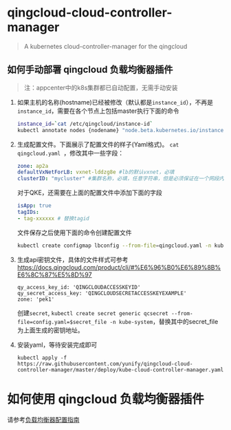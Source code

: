 # qingcloud-cloud-controller-manager
> A kubernetes cloud-controller-manager for the qingcloud

## 如何手动部署 qingcloud 负载均衡器插件
> 注：appcenter中的k8s集群都已自动配置，无需手动安装

1. 如果主机的名称(hostname)已经被修改（默认都是`instance_id`），不再是`instance_id`，需要在各个节点上包括master执行下面的命令
    ```bash
    instance_id=`cat /etc/qingcloud/instance-id`
    kubectl annotate nodes {nodename} "node.beta.kubernetes.io/instance-id=${instance_id}" ##请替换nodename
    ```
2. 生成配置文件。下面展示了配置文件的样子(Yaml格式)。
  `cat qingcloud.yaml `，修改其中一些字段：
    ```yaml
    zone: ap2a
    defaultVxNetForLB: vxnet-lddzg8e #lb的默认vxnet，必填
    clusterID: "mycluster" #集群名称，必填，任意字符串，但是必须保证在一个网段内唯一。
    ```
    对于QKE，还需要在上面的配置文件中添加下面的字段
    ```yaml
    isApp: true
    tagIDs:
    - tag-xxxxxx # 替换tagid
    ```
    文件保存之后使用下面的命令创建配置文件
    ```bash
    kubectl create configmap lbconfig --from-file=qingcloud.yaml -n kube-system
    ```
3. 生成api密钥文件，具体的文件样式可参考<https://docs.qingcloud.com/product/cli/#%E6%96%B0%E6%89%8B%E6%8C%87%E5%8D%97>
    ```
    qy_access_key_id: 'QINGCLOUDACCESSKEYID'
    qy_secret_access_key: 'QINGCLOUDSECRETACCESSKEYEXAMPLE'
    zone: 'pek1'
    ```
    创建`secret`, `kubectl create secret generic qcsecret --from-file=config.yaml=$secret_file -n kube-system`，替换其中的secret_file为上面生成的密钥地址。

4. 安装yaml，等待安装完成即可
   ```
   kubectl apply -f https://raw.githubusercontent.com/yunify/qingcloud-cloud-controller-manager/master/deploy/kube-cloud-controller-manager.yaml
   ```
   
# 如何使用 qingcloud 负载均衡器插件

请参考[负载均衡器配置指南](docs/configure.md)

